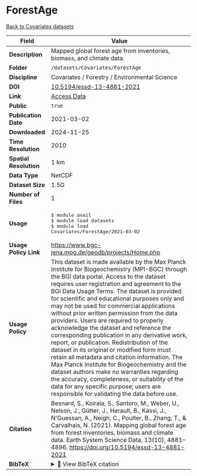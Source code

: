 # ForestAge

[Back to Covariates datasets](../Covariates.md)

| Field | Value |
|--------|-------|
| **Description** | Mapped global forest age from inventories, biomass, and climate data. |
| **Folder** | `/datasets/Covariates/ForestAge` |
| **Discipline** | Covariates / Forestry / Environmental Science |
| **DOI** | [10.5194/essd-13-4881-2021](https://doi.org/10.5194/essd-13-4881-2021) |
| **Link** | [Access Data](https://doi.org/10.17871/ForestAgeBGI.2021) |
| **Public** | `true` |
| **Publication Date** | 2021-03-02 |
| **Downloaded** | 2024-11-25 |
| **Time Resolution** | 2010 |
| **Spatial Resolution** | 1 km |
| **Data Type** | NetCDF |
| **Dataset Size** | 1.5G |
| **Number of Files** | 1 |
| **Usage** | <pre>&#36; module avail<br>&#36; module load datasets<br>&#36; module load Covariates/ForestAge/2021-03-02</pre> |
| **Usage Policy Link** | https://www.bgc-jena.mpg.de/geodb/projects/Home.php |
| **Usage Policy** | This dataset is made available by the Max Planck Institute for Biogeochemistry (MPI-BGC) through the BGI data portal. Access to the dataset requires user registration and agreement to the BGI Data Usage Terms. The dataset is provided for scientific and educational purposes only and may not be used for commercial applications without prior written permission from the data providers. Users are required to properly acknowledge the dataset and reference the corresponding publication in any derivative work, report, or publication. Redistribution of the dataset in its original or modified form must retain all metadata and citation information. The Max Planck Institute for Biogeochemistry and the dataset authors make no warranties regarding the accuracy, completeness, or suitability of the data for any specific purpose; users are responsible for validating the data before use. |
| **Citation** | Besnard, S., Koirala, S., Santoro, M., Weber, U., Nelson, J., Gütter, J., Herault, B., Kassi, J., N'Guessan, A., Neigh, C., Poulter, B., Zhang, T., & Carvalhais, N. (2021). Mapping global forest age from forest inventories, biomass and climate data. Earth System Science Data, 13(10), 4881–4896. https://doi.org/10.5194/essd-13-4881-2021 |
| **BibTeX** | <details><summary>📜 View BibTeX citation</summary><pre>@Article{essd-13-4881-2021,<br>AUTHOR = {Besnard, S. and Koirala, S. and Santoro, M. and Weber, U. and Nelson, J. and G\&quot;utter, J. and Herault, B. and Kassi, J. and N&#x27;Guessan, A. and Neigh, C. and Poulter, B. and Zhang, T. and Carvalhais, N.},<br>TITLE = {Mapping global forest age from forest inventories, biomass and climate data},<br>JOURNAL = {Earth System Science Data},<br>VOLUME = {13},<br>YEAR = {2021},<br>NUMBER = {10},<br>PAGES = {4881--4896},<br>URL = {https://essd.copernicus.org/articles/13/4881/2021/},<br>DOI = {10.5194/essd-13-4881-2021}<br>}</pre> |
